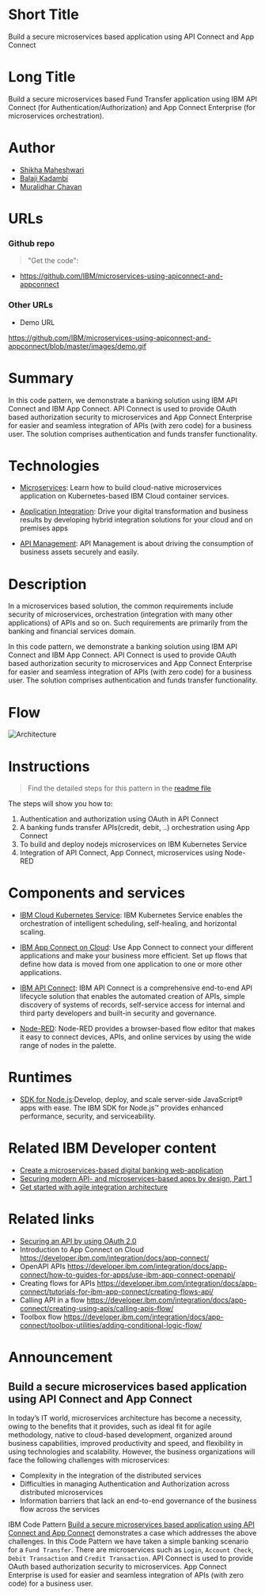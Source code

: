 # Short Title

Build a secure microservices based application using API Connect and App Connect


# Long Title

Build a secure microservices based Fund Transfer application using IBM API Connect (for Authentication/Authorization) and App Connect Enterprise (for microservices orchestration). 


# Author

* [Shikha Maheshwari](https://www.linkedin.com/in/shikha-maheshwari) 
* [Balaji Kadambi](https://www.linkedin.com/in/balaji-kadambi-1519223/)
* [Muralidhar Chavan](https://www.linkedin.com/in/muralidhar-chavan-3335b638/)


# URLs

### Github repo

> "Get the code": 
* https://github.com/IBM/microservices-using-apiconnect-and-appconnect


### Other URLs

* Demo URL

https://github.com/IBM/microservices-using-apiconnect-and-appconnect/blob/master/images/demo.gif


# Summary

In this code pattern, we demonstrate a banking solution using IBM API Connect and IBM App Connect. API Connect is used to provide OAuth based authorization security to microservices and App Connect Enterprise for easier and seamless integration of APIs (with zero code) for a business user. The solution comprises authentication and funds transfer functionality.


# Technologies

* [Microservices](https://www.ibm.com/cloud/garage/architectures/implementation/microservices-kubernetes): Learn how to build cloud-native microservices application on Kubernetes-based IBM Cloud container services.

* [Application Integration](https://developer.ibm.com/integration/): Drive your digital transformation and business results by developing hybrid integration solutions for your cloud and on premises apps

* [API Management](https://developer.ibm.com/apiconnect/2019/01/10/what-is-api-management/): API Management is about driving the consumption of business assets securely and easily.


# Description

In a microservices based solution, the common requirements include security of microservices, orchestration (integration with many other applications) of APIs and so on. Such requirements are primarily from the banking and financial services domain.

In this code pattern, we demonstrate a banking solution using IBM API Connect and IBM App Connect. API Connect is used to provide OAuth based authorization security to microservices and App Connect Enterprise for easier and seamless integration of APIs (with zero code) for a business user. The solution comprises authentication and funds transfer functionality.


# Flow

![Architecture](https://github.com/IBM/microservices-using-apiconnect-and-appconnect/blob/master/images/architecture.png)


# Instructions

> Find the detailed steps for this pattern in the [readme file](https://github.com/IBM/microservices-using-apiconnect-and-appconnect/blob/master/README.md) 

The steps will show you how to:

1. Authentication and authorization using OAuth in API Connect
2. A banking funds transfer APIs(credit, debit, ..) orchestration using App Connect
3. To build and deploy nodejs microservices on IBM Kubernetes Service
4. Integration of API Connect, App Connect, microservices using Node-RED

# Components and services

* [IBM Cloud Kubernetes Service](https://cloud.ibm.com/containers-kubernetes/catalog/cluster): IBM Kubernetes Service enables the orchestration of intelligent scheduling, self-healing, and horizontal scaling.

* [IBM App Connect on Cloud](https://cloud.ibm.com/catalog/services/app-connect): Use App Connect to connect your different applications and make your business more efficient. Set up flows that define how data is moved from one application to one or more other applications.

* [IBM API Connect](https://cloud.ibm.com/catalog/services/api-connect): IBM API Connect is a comprehensive end-to-end API lifecycle solution that enables the automated creation of APIs, simple discovery of systems of records, self-service access for internal and third party developers and built-in security and governance.

* [Node-RED](https://cloud.ibm.com/docs/starters/Node-RED?topic=starters-gettingstarted#nodered): Node-RED provides a browser-based flow editor that makes it easy to connect devices, APIs, and online services by using the wide range of nodes in the palette.


# Runtimes

* [SDK for Node.js](https://console.bluemix.net/catalog/starters/sdk-for-nodejs):Develop, deploy, and scale server-side JavaScript® apps with ease. The IBM SDK for Node.js™ provides enhanced performance, security, and serviceability.


# Related IBM Developer content

* [Create a microservices-based digital banking web-application](https://developer.ibm.com/patterns/build-digital-bank-microservices-kubernetes/)
* [Securing modern API- and microservices-based apps by design, Part 1](https://developer.ibm.com/articles/securing-modern-api-and-microservices-apps-1/)
* [Get started with agile integration architecture](https://developer.ibm.com/tutorials/get-started-with-agile-integration-architecture-integration-modernization-in-action/)


# Related links

* [Securing an API by using OAuth 2.0](https://www.ibm.com/support/knowledgecenter/en/SSFS6T/com.ibm.apic.toolkit.doc/tutorial_apionprem_security_OAuth.html)
* Introduction to App Connect on Cloud https://developer.ibm.com/integration/docs/app-connect/
* OpenAPI APIs https://developer.ibm.com/integration/docs/app-connect/how-to-guides-for-apps/use-ibm-app-connect-openapi/
* Creating flows for APIs https://developer.ibm.com/integration/docs/app-connect/tutorials-for-ibm-app-connect/creating-flows-api/
* Calling API in a flow https://developer.ibm.com/integration/docs/app-connect/creating-using-apis/calling-apis-flow/
* Toolbox flow https://developer.ibm.com/integration/docs/app-connect/toolbox-utilities/adding-conditional-logic-flow/


# Announcement

## Build a secure microservices based application using API Connect and App Connect
In today’s IT world, microservices architecture has become a necessity, owing to the benefits that it provides, such as ideal fit for agile methodology, native to cloud-based development, organized around business capabilities, improved productivity and speed, and flexibility in using technologies and scalability. However, the business organizations will face the following challenges with microservices:

- Complexity in the integration of the distributed services
- Difficulties in managing Authentication and Authorization across distributed microservices
- Information barriers that lack an end-to-end governance of the business flow across the services

IBM Code Pattern [Build a secure microservices based application using API Connect and App Connect](https://github.com/IBM/microservices-using-apiconnect-and-appconnect) demonstrates a case which addresses the above challenges. In this Code Pattern we have taken a simple banking scenario for a `Fund Transfer`. There are microservices such as `Login`, `Account Check`, `Debit Transaction` and `Credit Transaction`. API Connect is used to provide OAuth based authorization security to microservices. App Connect Enterprise is used for easier and seamless integration of APIs (with zero code) for a business user.



